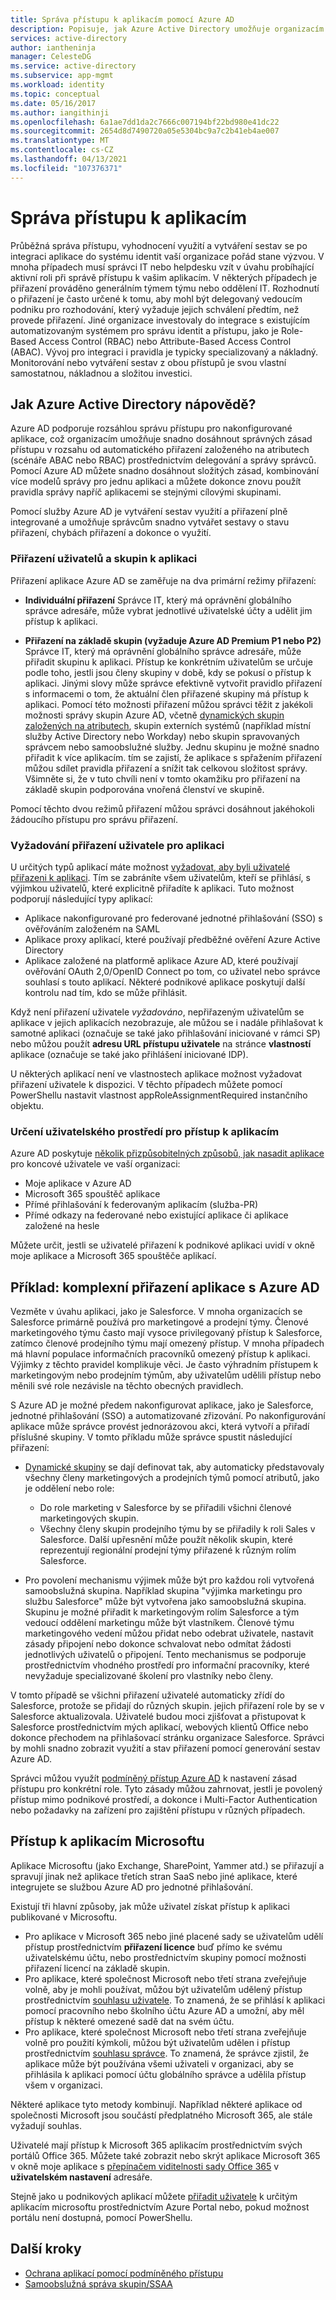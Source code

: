 ```yaml
---
title: Správa přístupu k aplikacím pomocí Azure AD
description: Popisuje, jak Azure Active Directory umožňuje organizacím určit aplikace, ke kterým mají jednotliví uživatelé přístup.
services: active-directory
author: iantheninja
manager: CelesteDG
ms.service: active-directory
ms.subservice: app-mgmt
ms.workload: identity
ms.topic: conceptual
ms.date: 05/16/2017
ms.author: iangithinji
ms.openlocfilehash: 6a1ae7dd1da2c7666c007194bf22bd980e41dc22
ms.sourcegitcommit: 2654d8d7490720a05e5304bc9a7c2b41eb4ae007
ms.translationtype: MT
ms.contentlocale: cs-CZ
ms.lasthandoff: 04/13/2021
ms.locfileid: "107376371"
---
```

# <a name="managing-access-to-apps"></a>Správa přístupu k aplikacím

Průběžná správa přístupu, vyhodnocení využití a vytváření sestav se po integraci aplikace do systému identit vaší organizace pořád stane výzvou. V mnoha případech musí správci IT nebo helpdesku vzít v úvahu probíhající aktivní roli při správě přístupu k vašim aplikacím. V některých případech je přiřazení prováděno generálním týmem týmu nebo oddělení IT. Rozhodnutí o přiřazení je často určené k tomu, aby mohl být delegovaný vedoucím podniku pro rozhodování, který vyžaduje jejich schválení předtím, než provede přiřazení.  Jiné organizace investovaly do integrace s existujícím automatizovaným systémem pro správu identit a přístupu, jako je Role-Based Access Control (RBAC) nebo Attribute-Based Access Control (ABAC). Vývoj pro integraci i pravidla je typicky specializovaný a nákladný. Monitorování nebo vytváření sestav z obou přístupů je svou vlastní samostatnou, nákladnou a složitou investici.

## <a name="how-does-azure-active-directory-help"></a>Jak Azure Active Directory nápovědě?

Azure AD podporuje rozsáhlou správu přístupu pro nakonfigurované aplikace, což organizacím umožňuje snadno dosáhnout správných zásad přístupu v rozsahu od automatického přiřazení založeného na atributech (scénáře ABAC nebo RBAC) prostřednictvím delegování a správy správců. Pomocí Azure AD můžete snadno dosáhnout složitých zásad, kombinování více modelů správy pro jednu aplikaci a můžete dokonce znovu použít pravidla správy napříč aplikacemi se stejnými cílovými skupinami.

Pomocí služby Azure AD je vytváření sestav využití a přiřazení plně integrované a umožňuje správcům snadno vytvářet sestavy o stavu přiřazení, chybách přiřazení a dokonce o využití.

### <a name="assigning-users-and-groups-to-an-app"></a>Přiřazení uživatelů a skupin k aplikaci

Přiřazení aplikace Azure AD se zaměřuje na dva primární režimy přiřazení:

* **Individuální přiřazení** Správce IT, který má oprávnění globálního správce adresáře, může vybrat jednotlivé uživatelské účty a udělit jim přístup k aplikaci.

* **Přiřazení na základě skupin (vyžaduje Azure AD Premium P1 nebo P2)** Správce IT, který má oprávnění globálního správce adresáře, může přiřadit skupinu k aplikaci. Přístup ke konkrétním uživatelům se určuje podle toho, jestli jsou členy skupiny v době, kdy se pokusí o přístup k aplikaci. Jinými slovy může správce efektivně vytvořit pravidlo přiřazení s informacemi o tom, že aktuální člen přiřazené skupiny má přístup k aplikaci. Pomocí této možnosti přiřazení můžou správci těžit z jakékoli možnosti správy skupin Azure AD, včetně [dynamických skupin založených na atributech](../fundamentals/active-directory-groups-create-azure-portal.md), skupin externích systémů (například místní služby Active Directory nebo Workday) nebo skupin spravovaných správcem nebo samoobslužné služby. Jednu skupinu je možné snadno přiřadit k více aplikacím. tím se zajistí, že aplikace s spřažením přiřazení můžou sdílet pravidla přiřazení a snížit tak celkovou složitost správy. Všimněte si, že v tuto chvíli není v tomto okamžiku pro přiřazení na základě skupin podporována vnořená členství ve skupině.

Pomocí těchto dvou režimů přiřazení můžou správci dosáhnout jakéhokoli žádoucího přístupu pro správu přiřazení.

### <a name="requiring-user-assignment-for-an-app"></a>Vyžadování přiřazení uživatele pro aplikaci

U určitých typů aplikací máte možnost [vyžadovat, aby byli uživatelé přiřazeni k aplikaci](assign-user-or-group-access-portal.md#configure-an-application-to-require-user-assignment). Tím se zabráníte všem uživatelům, kteří se přihlásí, s výjimkou uživatelů, které explicitně přiřadíte k aplikaci. Tuto možnost podporují následující typy aplikací:

* Aplikace nakonfigurované pro federované jednotné přihlašování (SSO) s ověřováním založeném na SAML
* Aplikace proxy aplikací, které používají předběžné ověření Azure Active Directory
* Aplikace založené na platformě aplikace Azure AD, které používají ověřování OAuth 2,0/OpenID Connect po tom, co uživatel nebo správce souhlasí s touto aplikací. Některé podnikové aplikace poskytují další kontrolu nad tím, kdo se může přihlásit.

Když není přiřazení uživatele *vyžadováno*, nepřiřazeným uživatelům se aplikace v jejich aplikacích nezobrazuje, ale můžou se i nadále přihlašovat k samotné aplikaci (označuje se také jako přihlašování iniciované v rámci SP) nebo můžou použít **adresu URL přístupu uživatele** na stránce **vlastností** aplikace (označuje se také jako přihlášení iniciované IDP).

U některých aplikací není ve vlastnostech aplikace možnost vyžadovat přiřazení uživatele k dispozici. V těchto případech můžete pomocí PowerShellu nastavit vlastnost appRoleAssignmentRequired instančního objektu.

### <a name="determining-the-user-experience-for-accessing-apps"></a>Určení uživatelského prostředí pro přístup k aplikacím

Azure AD poskytuje [několik přizpůsobitelných způsobů, jak nasadit aplikace](end-user-experiences.md) pro koncové uživatele ve vaší organizaci:

* Moje aplikace v Azure AD
* Microsoft 365 spouštěč aplikace
* Přímé přihlašování k federovaným aplikacím (služba-PR)
* Přímé odkazy na federované nebo existující aplikace či aplikace založené na hesle

Můžete určit, jestli se uživatelé přiřazení k podnikové aplikaci uvidí v okně moje aplikace a Microsoft 365 spouštěče aplikací.

## <a name="example-complex-application-assignment-with-azure-ad"></a>Příklad: komplexní přiřazení aplikace s Azure AD
Vezměte v úvahu aplikaci, jako je Salesforce. V mnoha organizacích se Salesforce primárně používá pro marketingové a prodejní týmy. Členové marketingového týmu často mají vysoce privilegovaný přístup k Salesforce, zatímco členové prodejního týmu mají omezený přístup. V mnoha případech má hlavní populace informačních pracovníků omezený přístup k aplikaci. Výjimky z těchto pravidel komplikuje věci. Je často výhradním přístupem k marketingovým nebo prodejním týmům, aby uživatelům udělili přístup nebo měnili své role nezávisle na těchto obecných pravidlech.

S Azure AD je možné předem nakonfigurovat aplikace, jako je Salesforce, jednotné přihlašování (SSO) a automatizované zřizování. Po nakonfigurování aplikace může správce provést jednorázovou akci, která vytvoří a přiřadí příslušné skupiny. V tomto příkladu může správce spustit následující přiřazení:

* [Dynamické skupiny](../fundamentals/active-directory-groups-create-azure-portal.md) se dají definovat tak, aby automaticky představovaly všechny členy marketingových a prodejních týmů pomocí atributů, jako je oddělení nebo role:
  
  * Do role marketing v Salesforce by se přiřadili všichni členové marketingových skupin.
  * Všechny členy skupin prodejního týmu by se přiřadily k roli Sales v Salesforce. Další upřesnění může použít několik skupin, které reprezentují regionální prodejní týmy přiřazené k různým rolím Salesforce.

* Pro povolení mechanismu výjimek může být pro každou roli vytvořená samoobslužná skupina. Například skupina "výjimka marketingu pro službu Salesforce" může být vytvořena jako samoobslužná skupina. Skupinu je možné přiřadit k marketingovým rolím Salesforce a tým vedoucí oddělení marketingu může být vlastníkem. Členové týmu marketingového vedení můžou přidat nebo odebrat uživatele, nastavit zásady připojení nebo dokonce schvalovat nebo odmítat žádosti jednotlivých uživatelů o připojení. Tento mechanismus se podporuje prostřednictvím vhodného prostředí pro informační pracovníky, které nevyžaduje specializované školení pro vlastníky nebo členy.

V tomto případě se všichni přiřazení uživatelé automaticky zřídí do Salesforce, protože se přidají do různých skupin. jejich přiřazení role by se v Salesforce aktualizovala. Uživatelé budou moci zjišťovat a přistupovat k Salesforce prostřednictvím mých aplikací, webových klientů Office nebo dokonce přechodem na přihlašovací stránku organizace Salesforce. Správci by mohli snadno zobrazit využití a stav přiřazení pomocí generování sestav Azure AD.

Správci můžou využít [podmíněný přístup Azure AD](../conditional-access/concept-conditional-access-users-groups.md) k nastavení zásad přístupu pro konkrétní role. Tyto zásady můžou zahrnovat, jestli je povolený přístup mimo podnikové prostředí, a dokonce i Multi-Factor Authentication nebo požadavky na zařízení pro zajištění přístupu v různých případech.

## <a name="access-to-microsoft-applications"></a>Přístup k aplikacím Microsoftu

Aplikace Microsoftu (jako Exchange, SharePoint, Yammer atd.) se přiřazují a spravují jinak než aplikace třetích stran SaaS nebo jiné aplikace, které integrujete se službou Azure AD pro jednotné přihlašování.

Existují tři hlavní způsoby, jak může uživatel získat přístup k aplikaci publikované v Microsoftu.

- Pro aplikace v Microsoft 365 nebo jiné placené sady se uživatelům udělí přístup prostřednictvím **přiřazení licence** buď přímo ke svému uživatelskému účtu, nebo prostřednictvím skupiny pomocí možnosti přiřazení licencí na základě skupin.
- Pro aplikace, které společnost Microsoft nebo třetí strana zveřejňuje volně, aby je mohli používat, můžou být uživatelům udělený přístup prostřednictvím [souhlasu uživatele](configure-user-consent.md). To znamená, že se přihlásí k aplikaci pomocí pracovního nebo školního účtu Azure AD a umožní, aby měl přístup k některé omezené sadě dat na svém účtu.
- Pro aplikace, které společnost Microsoft nebo třetí strana zveřejňuje volně pro použití kýmkoli, můžou být uživatelům udělen i přístup prostřednictvím [souhlasu správce](manage-consent-requests.md). To znamená, že správce zjistil, že aplikace může být používána všemi uživateli v organizaci, aby se přihlásila k aplikaci pomocí účtu globálního správce a udělila přístup všem v organizaci.

Některé aplikace tyto metody kombinují. Například některé aplikace od společnosti Microsoft jsou součástí předplatného Microsoft 365, ale stále vyžadují souhlas.

Uživatelé mají přístup k Microsoft 365 aplikacím prostřednictvím svých portálů Office 365. Můžete také zobrazit nebo skrýt aplikace Microsoft 365 v okně moje aplikace s [přepínačem viditelnosti sady Office 365](hide-application-from-user-portal.md) v **uživatelském nastavení** adresáře. 

Stejně jako u podnikových aplikací můžete [přiřadit uživatele](assign-user-or-group-access-portal.md) k určitým aplikacím microsoftu prostřednictvím Azure Portal nebo, pokud možnost portálu není dostupná, pomocí PowerShellu.

## <a name="next-steps"></a>Další kroky
* [Ochrana aplikací pomocí podmíněného přístupu](../conditional-access/concept-conditional-access-cloud-apps.md)
* [Samoobslužná správa skupin/SSAA](../enterprise-users/groups-self-service-management.md)
